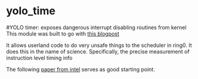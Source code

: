 # yolo_time
#YOLO timer: exposes dangerous interrupt disabling routines from kernel 
This module was built to go with [this blogpost](XXX) 

It allows userland code to do very unsafe things to the scheduler  in ring0.
It does this in the name of science. Specifically, the precise measurement of instruction level timing info

The following [paper from intel](https://www.intel.com/content/dam/www/public/us/en/documents/white-papers/ia-32-ia-64-benchmark-code-execution-paper.pdf)  serves as good starting point.

